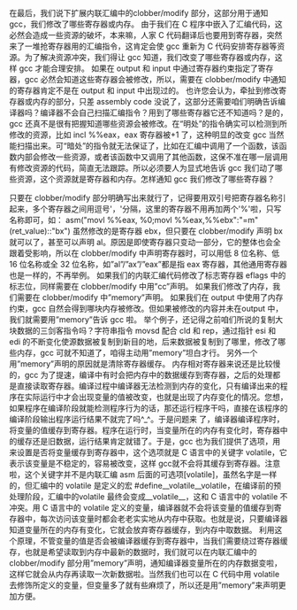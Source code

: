 在最后，我们说下扩展内联汇编中的clobber/modify 部分，这部分用于通知 gcc，我们修改了哪些寄存器或内存。
由于我们在 C 程序中嵌入了汇编代码，这必然会造成一些资源的破坏，本来嘛，人家 C 代码翻译后也要用到寄存器，突然来了一堆抢寄存器用的汇编指令，这肯定会使 gcc 重新为 C 代码安排寄存器等资源。为了解决资源冲突，我们得让 gcc 知道，我们改变了哪些寄存器或内存，这样 gcc 才能合理安排。
如果在 output 和 input 中通过寄存器约束指定了寄存器，gcc 必然会知道这些寄存器会被修改，所以，需要在 clobber/modify 中通知的寄存器肯定不是在 output 和 input 中出现过的。
也许您会认为，牵扯到修改寄存器或内存的部分，只差 assembly code 没说了，这部分还需要咱们明确告诉编译器吗？编译器不会自己扫描汇编指令？用到了哪些寄存器它还不知道吗？是的，gcc 还真不是很有把握知道哪些资源会被修改。在“明处”的指令确实可以检测到所修改的资源，比如 incl %%eax，eax 寄存器被+1 了，这种明显的改变 gcc 当然能扫描出来。可“暗处”的指令就无法保证了，比如在汇编中调用了一个函数，该函数内部会修改一些资源，或者该函数中又调用了其他函数，这保不准在哪一层调用有修改资源的代码，简直无法跟踪。所以必须要人为显式地告诉 gcc 我们动了哪些资源，这个资源就是寄存器和内存。怎样通知 gcc 我们修改了哪些寄存器？

只要在 clobber/modify 部分明确写出来就行了，记得要用双引号把寄存器名称引起来，多个寄存器之间用逗号'，'分隔，这里的寄存器不用再加两个'%'啦，只写名称即可，如：
asm("movl %%eax, %0;movl %%eax,%%ebx":"=m" (ret_value)::"bx")
虽然修改的是寄存器 ebx，但只要在 clobber/modify 声明 bx 就可以了，甚至可以声明 al。原因是即使寄存器只变动一部分，它的整体也会全跟着受影响，所以在 clobber/modify 中声明寄存器时，可以用低 8 位名称、低 16 位名称或全 32 位名称，如”al”/”ax”/”eax”都是指 eax 寄存器，其他通用寄存器也是一样的，不再举例。
如果我们的内联汇编代码修改了标志寄存器 eflags 中的标志位，同样需要在 clobber/modify 中用”cc”声明。
如果我们修改了内存，我们需要在 clobber/modify 中”memory”声明。
如果我们在 output 中使用了内存约束，gcc 自然会得到哪块内存被修改。但如果被修改的内容并未在output 中，我们就需要用”memory”告诉 gcc 啦。
举个例子，还记得之前咱们所说的复制大块数据的三剑客指令吗？字符串指令 movsd 配合 cld 和 rep，通过指针 esi 和 edi 的不断变化使源数据被复制到新目的地，后来数据被复制到了哪里，修改了哪些内存，gcc 可就不知道了，咱得主动用”memory”坦白才行。
另外一个用”memory”声明的原因就是清除寄存器缓存。
内存相对寄存器来说还是比较慢的，gcc 为了提速，编译中有时会把内存中的数据缓存到寄存器，之后的处理都是直接读取寄存器。编译过程中编译器无法检测到内存的变化，只有编译出来的程序在实际运行中才会出现变量的值被改变，也就是出现了内存变化的情况。您想，如果程序在编译阶段就能检测程序行为的话，那还运行程序干吗，直接在该程序的编译阶段输出程序运行结果不就完了吗^_^。于是问题来
了，编译器编译程序时，将变量的值缓存到寄存器。程序在运行时，当变量所在的内存有变化时，寄存器中的缓存还是旧数据，运行结果肯定就错了。于是，gcc 也为我们提供了选项，用来设置是否将变量缓存到寄存器中，这个选项就是 C 语言中的关键字 volatile，它表示该变量是不稳定的，容易被改变，这样 gcc就不会将其缓存到寄存器。注意啦，这个关键字并不是内联汇编 asm 后面的可选项[volatile]，虽然名字是一样的，但汇编中的 volatile 是定义的宏 #define__volatile__volatile，在编译前的预处理阶段，汇编中的volatile 最终会变成__volatile__，这和 C 语言中的 volatile 不冲突。用 C 语言中的 volatile 定义的变量，编译器就不会将该变量的值缓存到寄存器中，每次访问该变量时都会老老实实地从内存中获取。也就是说，只要编译器知道变量所在的内存有变化，它就会放弃寄存器缓存，到内存中取数据。
利用这个原理，不管变量的值是否会被编译器缓存到寄存器中，当我们需要绕过寄存器缓存，也就是希望读取到内存中最新的数据时，我们就可以在内联汇编中的 clobber/modify 部分用”memory”声明，通知编译器变量所在的内存数据变啦，这样它就会从内存再读取一次新数据啦。当然我们也可以在 C 代码中用 volatile 去修饰所定义的变量，但变量多了就有些麻烦了，所以还是用”memory”来声明更加方便。